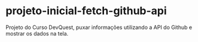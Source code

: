 # projeto-inicial-fetch-github-api
Projeto do Curso DevQuest, puxar informações utilizando a API do Github e mostrar os dados na tela.

